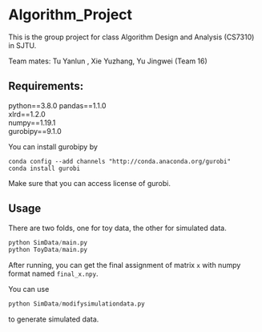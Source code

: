# Algorithm_Project
This is the group project for class Algorithm Design and Analysis (CS7310) in SJTU.

Team mates: Tu Yanlun , Xie Yuzhang, Yu Jingwei (Team 16)

## Requirements:
python==3.8.0
pandas==1.1.0 \
xlrd==1.2.0 \
numpy==1.19.1 \
gurobipy==9.1.0

You can install gurobipy by
```
conda config --add channels "http://conda.anaconda.org/gurobi"
conda install gurobi 
```
Make sure that you can access license of gurobi. 

## Usage
There are two folds, one for toy data, the other for simulated data.
```python
python SimData/main.py 
python ToyData/main.py 
``` 
After running, you can get the final assignment of matrix ```x``` with numpy format named ```final_x.npy```.

You can use 
```python
python SimData/modifysimulationdata.py
```
to generate simulated data.
